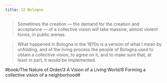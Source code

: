```yaml
---
title: 12 Bologna
---
```


> Sometimes the creation — the demand for the creation and acceptance — of a collective vision will take massive, almost violent forms, in public arenas.  

> What happened in Bologna in the 1970s is a version of what I mean by unfolding, and of the living process the people of Bologna used to obtain a collective vision, to agree on it, and to make sure that, at least in part, it would be implemented.  

#book/The Nature of Order/3 A Vision of a Living World/8 Forming a collective vision of a neighborhood#